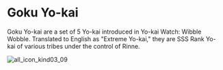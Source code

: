 # Goku Yo-kai
Goku Yo-kai are a set of 5 Yo-kai introduced in Yo-kai Watch: Wibble Wobble. Translated to English as "Extreme Yo-kai," they are SSS Rank Yo-kai of various tribes under the control of Rinne.

![all_icon_kind03_09](https://github.com/user-attachments/assets/e66288f1-0f39-44a5-9ffc-792b80584b86)
